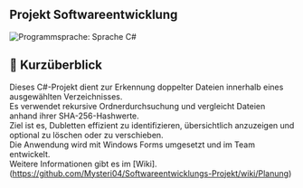 ## Projekt Softwareentwicklung
![Programmsprache: Sprache C#](https://img.shields.io/badge/Sprache-C#-blue)
## 📄 Kurzüberblick

Dieses C#-Projekt dient zur Erkennung doppelter Dateien innerhalb eines ausgewählten Verzeichnisses.  
Es verwendet rekursive Ordnerdurchsuchung und vergleicht Dateien anhand ihrer SHA-256-Hashwerte.  
Ziel ist es, Dubletten effizient zu identifizieren, übersichtlich anzuzeigen und optional zu löschen oder zu verschieben.  
Die Anwendung wird mit Windows Forms umgesetzt und im Team entwickelt.<br>
Weitere Informationen gibt es im [Wiki].(https://github.com/Mysteri04/Softwareentwicklungs-Projekt/wiki/Planung)
